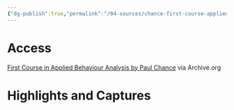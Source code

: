```yaml
---
{"dg-publish":true,"permalink":"/04-sources/chance-first-course-applied2006/","tags":["#Source","Td6C"],"created":"2024-06-28T19:16:16.202-03:00","updated":"2024-07-02T11:18:12.669-03:00"}
---
```



# Access
[First Course in Applied Behaviour Analysis by Paul Chance](https://archive.org/details/firstcourseinapp0000chan) via Archive.org

# Highlights and Captures